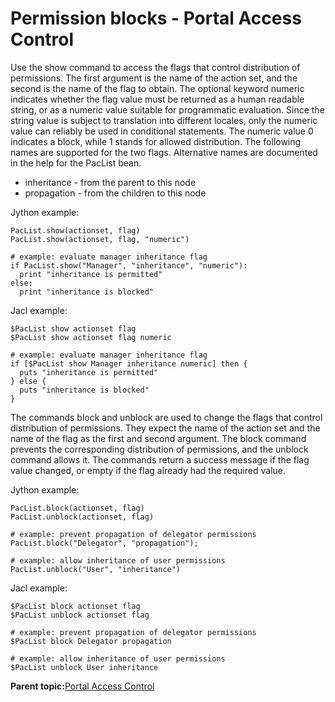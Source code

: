 # Permission blocks - Portal Access Control

Use the show command to access the flags that control distribution of permissions. The first argument is the name of the action set, and the second is the name of the flag to obtain. The optional keyword numeric indicates whether the flag value must be returned as a human readable string, or as a numeric value suitable for programmatic evaluation. Since the string value is subject to translation into different locales, only the numeric value can reliably be used in conditional statements. The numeric value 0 indicates a block, while 1 stands for allowed distribution. The following names are supported for the two flags. Alternative names are documented in the help for the PacList bean.

-   inheritance - from the parent to this node
-   propagation - from the children to this node

Jython example:

```
PacList.show(actionset, flag)
PacList.show(actionset, flag, "numeric")

# example: evaluate manager inheritance flag
if PacList.show("Manager", "inheritance", "numeric"):
  print "inheritance is permitted"
else:
  print "inheritance is blocked"
```

Jacl example:

```
$PacList show actionset flag
$PacList show actionset flag numeric

# example: evaluate manager inheritance flag
if [$PacList show Manager inheritance numeric] then {
  puts "inheritance is permitted"
} else {
  puts "inheritance is blocked"
}
```

The commands block and unblock are used to change the flags that control distribution of permissions. They expect the name of the action set and the name of the flag as the first and second argument. The block command prevents the corresponding distribution of permissions, and the unblock command allows it. The commands return a success message if the flag value changed, or empty if the flag already had the required value.

Jython example:

```
PacList.block(actionset, flag)
PacList.unblock(actionset, flag)

# example: prevent propagation of delegator permissions
PacList.block("Delegator", "propagation");

# example: allow inheritance of user permissions
PacList.unblock("User", "inheritance")
```

Jacl example:

```
$PacList block actionset flag
$PacList unblock actionset flag

# example: prevent propagation of delegator permissions
$PacList block Delegator propagation

# example: allow inheritance of user permissions
$PacList unblock User inheritance

```

**Parent topic:**[Portal Access Control ](../admin-system/ptl_acc_con.md)

